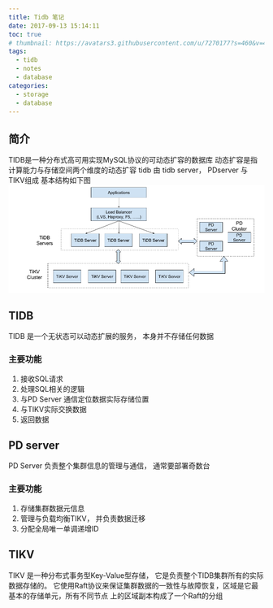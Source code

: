 ```yaml
---
title: Tidb 笔记
date: 2017-09-13 15:14:11
toc: true
# thumbnail: https://avatars3.githubusercontent.com/u/7270177?s=460&v=4
tags:
  - tidb
  - notes
  - database
categories:
  - storage
  - database
---
```


## 简介
TIDB是一种分布式高可用实现MySQL协议的可动态扩容的数据库
动态扩容是指计算能力与存储空间两个维度的动态扩容
tidb 由 tidb server， PDserver 与 TIKV组成
基本结构如下图
![TIDB架构](imgs/tidb-architecture.png)

## TIDB
TIDB 是一个无状态可以动态扩展的服务， 本身并不存储任何数据
### 主要功能
1. 接收SQL请求
2. 处理SQL相关的逻辑
3. 与PD Server 通信定位数据实际存储位置
4. 与TIKV实际交换数据
5. 返回数据

## PD server
PD Server 负责整个集群信息的管理与通信， 通常要部署奇数台
### 主要功能
1. 存储集群数据元信息
2. 管理与负载均衡TIKV， 并负责数据迁移
3. 分配全局唯一单调递增ID


## TIKV
TIKV 是一种分布式事务型Key-Value型存储， 它是负责整个TIDB集群所有的实际数据存储的。
它使用Raft协议来保证集群数据的一致性与故障恢复，区域是它最基本的存储单元，所有不同节点
上的区域副本构成了一个Raft的分组

